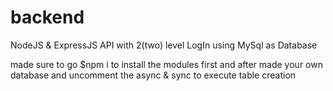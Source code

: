 # backend
NodeJS &amp; ExpressJS API with 2(two) level LogIn using MySql as Database

made sure to go $npm i to install the modules first
and after made your own database and uncomment the async & sync to execute table creation

